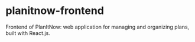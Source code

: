 # planitnow-frontend
 Frontend of PlanItNow: web application for managing and organizing plans, built with React.js.
